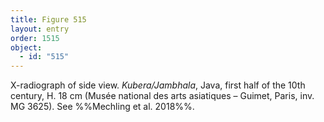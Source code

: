 ```yaml
---
title: Figure 515
layout: entry
order: 1515
object:
  - id: "515"
---
```


X-radiograph of side view. *Kubera/Jambhala*, Java, first half of the 10th century, H. 18 cm (Musée national des arts asiatiques – Guimet, Paris, inv. MG 3625). See %%Mechling et al. 2018%%.
